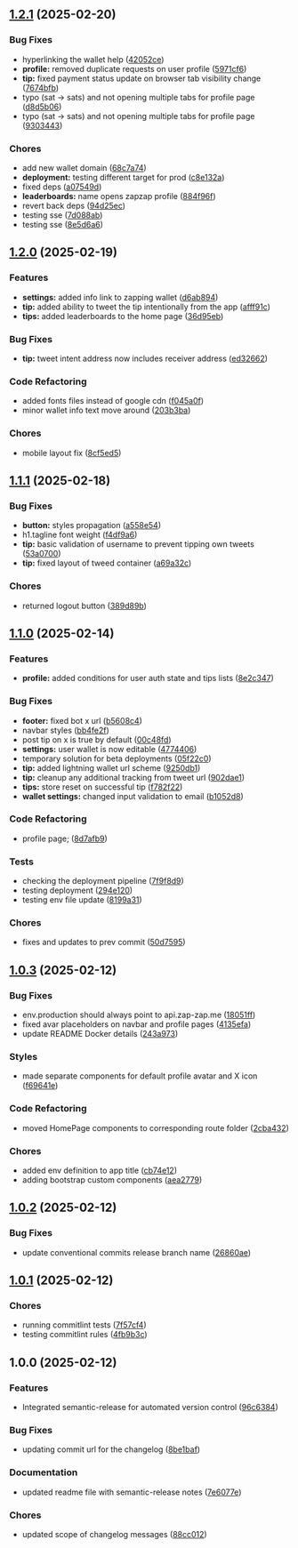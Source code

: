 ## [1.2.1](https://github.com/ZapZapMe/zapzap-web/compare/v1.2.0...v1.2.1) (2025-02-20)


### Bug Fixes

* hyperlinking the wallet help ([42052ce](https://github.com/ZapZapMe/zapzap-web/commit/42052ce77cc318d3b51e27ebb14d964e4a4c1b7b))
* **profile:** removed duplicate requests on user profile ([5971cf6](https://github.com/ZapZapMe/zapzap-web/commit/5971cf63bd3ba689891ec76860bbf07c8469c78a))
* **tip:** fixed payment status update on browser tab visibility change ([7674bfb](https://github.com/ZapZapMe/zapzap-web/commit/7674bfbc89c778d5f5931799861bcafe80c0fc60))
* typo (sat -> sats) and not opening multiple tabs for profile page ([d8d5b06](https://github.com/ZapZapMe/zapzap-web/commit/d8d5b06abb8c0cc5ddb7e7e5f3dfb5e0a9895945))
* typo (sat -> sats) and not opening multiple tabs for profile page ([9303443](https://github.com/ZapZapMe/zapzap-web/commit/93034430da80275dd9f125da96a0b12ce10bbaab))


### Chores

* add new wallet domain ([68c7a74](https://github.com/ZapZapMe/zapzap-web/commit/68c7a74f6c9ea790e0bcea749e198c29012b1765))
* **deployment:** testing different target for prod ([c8e132a](https://github.com/ZapZapMe/zapzap-web/commit/c8e132aa951573478152c6274698dcde9ef6f370))
* fixed deps ([a07549d](https://github.com/ZapZapMe/zapzap-web/commit/a07549de9ce45925fa9b7b2c2454e07dd7375b7c))
* **leaderboards:** name opens zapzap profile ([884f96f](https://github.com/ZapZapMe/zapzap-web/commit/884f96ff2e193e4e2cf41173a2eef587ba1bc6d6))
* revert back deps ([94d25ec](https://github.com/ZapZapMe/zapzap-web/commit/94d25ec011f944e6a8ef26dc2102762ee00d378e))
* testing sse ([7d088ab](https://github.com/ZapZapMe/zapzap-web/commit/7d088ab040c815948c05ff08be43c0dd270f40c6))
* testing sse ([8e5d6a6](https://github.com/ZapZapMe/zapzap-web/commit/8e5d6a61f66ae8a1a242860d8a1b46f6c54bc14a))

## [1.2.0](https://github.com/ZapZapMe/zapzap-web/compare/v1.1.1...v1.2.0) (2025-02-19)


### Features

* **settings:** added info link to zapping wallet ([d6ab894](https://github.com/ZapZapMe/zapzap-web/commit/d6ab8944d009abb778a97b9d400a87868cb3e5b6))
* **tip:** added ability to tweet the tip intentionally from the app ([afff91c](https://github.com/ZapZapMe/zapzap-web/commit/afff91cd6a6a33c8d87b4fc4f7e1a4d0f032ff41))
* **tips:** added leaderboards to the home page ([36d95eb](https://github.com/ZapZapMe/zapzap-web/commit/36d95eb8fba334d09a862be017b33f5a11bc7a4f))


### Bug Fixes

* **tip:** tweet intent address now includes receiver address ([ed32662](https://github.com/ZapZapMe/zapzap-web/commit/ed32662b1b403dc03755dc16572b94d8661becec))


### Code Refactoring

* added fonts files instead of google cdn ([f045a0f](https://github.com/ZapZapMe/zapzap-web/commit/f045a0f077211d894ec4cb95ddd42f453eb4cc7a))
* minor wallet info text move around ([203b3ba](https://github.com/ZapZapMe/zapzap-web/commit/203b3ba6e967accec1042c1c60498bec32ae628c))


### Chores

* mobile layout fix ([8cf5ed5](https://github.com/ZapZapMe/zapzap-web/commit/8cf5ed536ecb7f7c992cfb18d74ffebb263bd7bf))

## [1.1.1](https://github.com/ZapZapMe/zapzap-web/compare/v1.1.0...v1.1.1) (2025-02-18)


### Bug Fixes

* **button:** styles propagation ([a558e54](https://github.com/ZapZapMe/zapzap-web/commit/a558e54f47a43f28271588c8bd5bac3208851b63))
* h1.tagline font weight ([f4df9a6](https://github.com/ZapZapMe/zapzap-web/commit/f4df9a6eb2804c1d718a5385ef312716f6f9a166))
* **tip:** basic validation of username to prevent tipping own tweets ([53a0700](https://github.com/ZapZapMe/zapzap-web/commit/53a0700a4f254aa87178722de206c35b8c6cb8b5))
* **tip:** fixed layout of tweed container ([a69a32c](https://github.com/ZapZapMe/zapzap-web/commit/a69a32c1b6ffc580fa263fe5265d6d2d8869d464))


### Chores

* returned logout button ([389d89b](https://github.com/ZapZapMe/zapzap-web/commit/389d89b85d3bbb75c2a8f893a35eb7ff65013dbe))

## [1.1.0](https://github.com/ZapZapMe/zapzap-web/compare/v1.0.3...v1.1.0) (2025-02-14)


### Features

* **profile:** added conditions for user auth state and tips lists ([8e2c347](https://github.com/ZapZapMe/zapzap-web/commit/8e2c347ce001a139607ab051eb5ec5038cb5e9f0))


### Bug Fixes

* **footer:** fixed bot x url ([b5608c4](https://github.com/ZapZapMe/zapzap-web/commit/b5608c4bc1e180337806d60c4f4372dc452c7895))
* navbar styles ([bb4fe2f](https://github.com/ZapZapMe/zapzap-web/commit/bb4fe2fdf6503cbabbba49df5e5ddbc800c0a0e1))
* post tip on x is true by default ([00c48fd](https://github.com/ZapZapMe/zapzap-web/commit/00c48fde1966883e097180243288261f506493a4))
* **settings:** user wallet is now editable ([4774406](https://github.com/ZapZapMe/zapzap-web/commit/47744060b36d2f155b3bb7337e0f399712c5ae75))
* temporary solution for beta deployments ([05f22c0](https://github.com/ZapZapMe/zapzap-web/commit/05f22c005925ab49ecd72e99ac33ae80d70cf07d))
* **tip:** added lightning wallet url scheme ([9250db1](https://github.com/ZapZapMe/zapzap-web/commit/9250db1ee9e02a59f3925983d52ff8b2e4fc01f8))
* **tip:** cleanup any additional tracking from tweet url ([902dae1](https://github.com/ZapZapMe/zapzap-web/commit/902dae1196ca1ffda4d2084b57ddcdceae100b44))
* **tips:** store reset on successful tip ([f782f22](https://github.com/ZapZapMe/zapzap-web/commit/f782f22490ae935218f8a6542560cdd06bb2a4a5))
* **wallet settings:** changed input validation to email ([b1052d8](https://github.com/ZapZapMe/zapzap-web/commit/b1052d89a0a625523e8bf3c4cbfe931386bb256c))


### Code Refactoring

* profile page; ([8d7afb9](https://github.com/ZapZapMe/zapzap-web/commit/8d7afb983da5fb518f660699268ad3cc0edf6dcb))


### Tests

* checking the deployment pipeline ([7f9f8d9](https://github.com/ZapZapMe/zapzap-web/commit/7f9f8d9afee23e16c047a4a08bed1fc8b8edc54b))
* testing deployment ([294e120](https://github.com/ZapZapMe/zapzap-web/commit/294e120a14fb7435ca46e0b563e80ccef4bca1f3))
* testing env file update ([8199a31](https://github.com/ZapZapMe/zapzap-web/commit/8199a3173448130d47cf1944cde9c5c891c4896c))


### Chores

* fixes and updates to prev commit ([50d7595](https://github.com/ZapZapMe/zapzap-web/commit/50d7595146488658908c0a8a10713374673bee5e))

## [1.0.3](https://github.com/ZapZapMe/zapzap-web/compare/v1.0.2...v1.0.3) (2025-02-12)


### Bug Fixes

* env.production should always point to api.zap-zap.me ([18051ff](https://github.com/ZapZapMe/zapzap-web/commit/18051ffd131c1d133bb7a4ebb1e26b8fea453ccb))
* fixed avar placeholders on navbar and profile pages ([4135efa](https://github.com/ZapZapMe/zapzap-web/commit/4135efaf0611a3c8a0a34934024508375d6f646b))
* update README Docker details ([243a973](https://github.com/ZapZapMe/zapzap-web/commit/243a973cf1f30265ef2c29ccc780dca2c4c88316))


### Styles

* made separate components for default profile avatar and X icon ([f69641e](https://github.com/ZapZapMe/zapzap-web/commit/f69641ef4bcc0bfa428743a882f99bdd9ce03023))


### Code Refactoring

* moved HomePage components to corresponding route folder ([2cba432](https://github.com/ZapZapMe/zapzap-web/commit/2cba43291369774148acb227d4bd65961e63eb27))


### Chores

* added env definition to app title ([cb74e12](https://github.com/ZapZapMe/zapzap-web/commit/cb74e12ff1dee686529a7f035e90219f03a72304))
* adding bootstrap custom components ([aea2779](https://github.com/ZapZapMe/zapzap-web/commit/aea2779d4929395a64c62cbe969047438fcf10da))

## [1.0.2](https://github.com/ZapZapMe/zapzap-web/compare/v1.0.1...v1.0.2) (2025-02-12)


### Bug Fixes

* update conventional commits release branch name ([26860ae](https://github.com/ZapZapMe/zapzap-web/commit/26860ae6f04047ded41dc14cb023397b04100ffc))

## [1.0.1](https://github.com/ZapZapMe/zapzap-web/compare/v1.0.0...v1.0.1) (2025-02-12)


### Chores

* running commitlint tests ([7f57cf4](https://github.com/ZapZapMe/zapzap-web/commit/7f57cf4846b4709515afb88be00c8d5949a3be5a))
* testing commitlint rules ([4fb9b3c](https://github.com/ZapZapMe/zapzap-web/commit/4fb9b3cd23920929e09fd2613f709ebd4ea197b7))

## 1.0.0 (2025-02-12)


### Features

* Integrated semantic-release for automated version control ([96c6384](https://github.com/ZapZapMe/zapzap-web/commit/96c6384fa599f0b482456960cd818976286c94a4))


### Bug Fixes

* updating commit url for the changelog ([8be1baf](https://github.com/ZapZapMe/zapzap-web/commit/8be1bafdd58b8abdaaf24e072b7a3e7bc37da345))


### Documentation

* updated readme file with semantic-release notes ([7e6077e](https://github.com/ZapZapMe/zapzap-web/commit/7e6077ed570bba44679525d9a18ca9c678273f3a))


### Chores

* updated scope of changelog messages ([88cc012](https://github.com/ZapZapMe/zapzap-web/commit/88cc012761e8df66663da879f92861977759bcd2))
